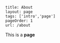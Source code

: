 ```
title: About
layout: page
tags: ['intro','page']
pageOrder: 1
url: /about
```

This is a **page**